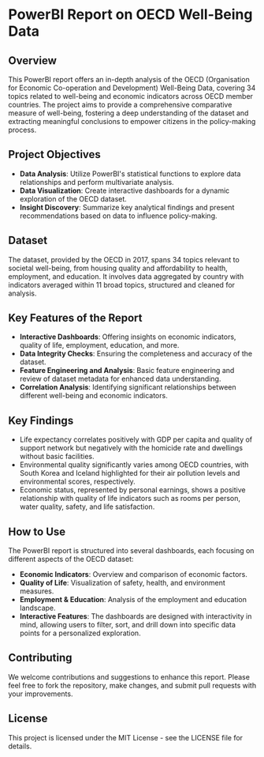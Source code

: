 # PowerBI Report on OECD Well-Being Data

## Overview

This PowerBI report offers an in-depth analysis of the OECD (Organisation for Economic Co-operation and Development) Well-Being Data, covering 34 topics related to well-being and economic indicators across OECD member countries. The project aims to provide a comprehensive comparative measure of well-being, fostering a deep understanding of the dataset and extracting meaningful conclusions to empower citizens in the policy-making process.

## Project Objectives

- **Data Analysis**: Utilize PowerBI's statistical functions to explore data relationships and perform multivariate analysis.
- **Data Visualization**: Create interactive dashboards for a dynamic exploration of the OECD dataset.
- **Insight Discovery**: Summarize key analytical findings and present recommendations based on data to influence policy-making.

## Dataset

The dataset, provided by the OECD in 2017, spans 34 topics relevant to societal well-being, from housing quality and affordability to health, employment, and education. It involves data aggregated by country with indicators averaged within 11 broad topics, structured and cleaned for analysis.

## Key Features of the Report

- **Interactive Dashboards**: Offering insights on economic indicators, quality of life, employment, education, and more.
- **Data Integrity Checks**: Ensuring the completeness and accuracy of the dataset.
- **Feature Engineering and Analysis**: Basic feature engineering and review of dataset metadata for enhanced data understanding.
- **Correlation Analysis**: Identifying significant relationships between different well-being and economic indicators.

## Key Findings

- Life expectancy correlates positively with GDP per capita and quality of support network but negatively with the homicide rate and dwellings without basic facilities.
- Environmental quality significantly varies among OECD countries, with South Korea and Iceland highlighted for their air pollution levels and environmental scores, respectively.
- Economic status, represented by personal earnings, shows a positive relationship with quality of life indicators such as rooms per person, water quality, safety, and life satisfaction.

## How to Use

The PowerBI report is structured into several dashboards, each focusing on different aspects of the OECD dataset:
- **Economic Indicators**: Overview and comparison of economic factors.
- **Quality of Life**: Visualization of safety, health, and environment measures.
- **Employment & Education**: Analysis of the employment and education landscape.
- **Interactive Features**: The dashboards are designed with interactivity in mind, allowing users to filter, sort, and drill down into specific data points for a personalized exploration.

## Contributing

We welcome contributions and suggestions to enhance this report. Please feel free to fork the repository, make changes, and submit pull requests with your improvements.

## License

This project is licensed under the MIT License - see the LICENSE file for details.
